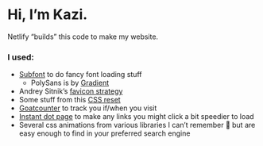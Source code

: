 # Hi, I’m Kazi.

Netlify “builds” this code to make my website.

### I used:
- [Subfont](https://github.com/Munter/subfont) to do fancy font loading stuff
	- PolySans is by [Gradient](https://wearegradient.net/about/)
- Andrey Sitnik’s [favicon strategy](https://evilmartians.com/chronicles/how-to-favicon-in-2021-six-files-that-fit-most-needs)
- Some stuff from this [CSS reset](https://piccalil.li/blog/a-modern-css-reset)
- [Goatcounter](https://www.goatcounter.com) to track you if/when you visit
- [Instant dot page](https://instant.page) to make any links you might click a bit speedier to load
- Several css animations from various libraries I can’t remember 😬 but are easy enough to find in your preferred search engine